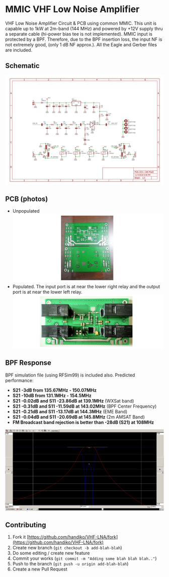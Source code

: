 # MMIC VHF Low Noise Amplifier
VHF Low Noise Amplifier Circuit &amp; PCB using common MMIC. This unit is capable up to 1kW at 2m-band (144 MHz) and powered by +12V supply thru a separate cable (hi-power bias tee is not implemented). MMIC input is protected by a BPF. Therefore, due to the BPF insertion loss, the input NF is not extremely good, (only 1 dB NF approx.). All the Eagle and Gerber files are included.

## Schematic
![](./LNA_sch.png)

## PCB (photos)
* Unpopulated
![](./PCB_unpopulated.png)
* Populated. The input port is at near the lower right relay and the output port is at near the lower left relay.
![](./PCB_populated.png)

## BPF Response
BPF simulation file (using RFSim99) is included also.
Predicted performance:
* **S21 -3dB from 135.67MHz - 150.07MHz**
* **S21 -10dB from 131.1MHz - 154.5MHz**
* **S21 -0.02dB and S11 -23.86dB at 139.1MHz** (WXSat band)
* **S21 -0.31dB and S11 -11.59dB at 143.02MHz** (BPF Center Frequency)
* **S21 -0.21dB and S11 -13.17dB at 144.3MHz** (EME Band)
* **S21 -0.04dB and S11 -20.69dB at 145.8MHz** (2m AMSAT Band)
* **FM Broadcast band rejection is better than -28dB (S21) at 108MHz**

![](./Input_BPF.bmp)

## Contributing
1. Fork it [https://github.com/handiko/VHF-LNA/fork](https://github.com/handiko/VHF-LNA/fork)
2. Create new branch (`git checkout -b add-blah-blah`)
3. Do some editing / create new feature
4. Commit your works (`git commit -m "Adding some blah blah blah.."`)
5. Push to the branch (`git push -u origin add-blah-blah`)
6. Create a new Pull Request
